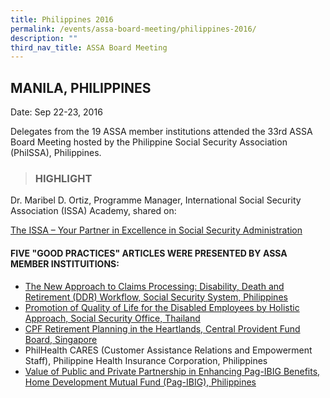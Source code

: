```yaml
---
title: Philippines 2016
permalink: /events/assa-board-meeting/philippines-2016/
description: ""
third_nav_title: ASSA Board Meeting
---
```

## MANILA, PHILIPPINES
Date: Sep 22-23, 2016

Delegates from the 19 ASSA member institutions attended the 33rd ASSA Board Meeting hosted by the Philippine Social Security Association (PhilSSA), Philippines.

> ### HIGHLIGHT


Dr. Maribel D. Ortiz, Programme Manager, International Social Security Association (ISSA) Academy, shared on:

[The ISSA – Your Partner in Excellence in Social Security Administration](/files/ASSA%20Board%20Meeting/Philippines%202016/The%20ISSA%20–%20Your%20Partner%20in%20Excellence%20in%20Social%20Security%20Administration.pdf)

#### FIVE "GOOD PRACTICES" ARTICLES WERE PRESENTED BY ASSA MEMBER INSTITUITIONS:

* [The New Approach to Claims Processing: Disability, Death and Retirement (DDR) Workflow, Social Security System, Philippines](/files/ASSA%20Board%20Meeting/Philippines%202016/The%20New%20Approach%20to%20Claims.pdf)
* [Promotion of Quality of Life for the Disabled Employees by Holistic Approach, Social Security Office, Thailand](/files/ASSA%20Board%20Meeting/Philippines%202016/Promotion%20of%20Quality%20of%20Life%20for%20the%20Disabled%20Employees%20by%20Holistic%20Approach.pdf)
* [CPF Retirement Planning in the Heartlands, Central Provident Fund Board, Singapore](/files/ASSA%20Board%20Meeting/Philippines%202016/CPF%20Retirement%20Planning%20in%20the%20Heartlands,%20Central%20Provident%20Fund%20Board,%20Singapore.pdf)
* PhilHealth CARES (Customer Assistance Relations and Empowerment Staff), Philippine Health Insurance Corporation, Philippines
* [Value of Public and Private Partnership in Enhancing Pag-IBIG Benefits, Home Development Mutual Fund (Pag-IBIG), Philippines](/files/ASSA%20Board%20Meeting/Philippines%202016/Value%20of%20Public%20and%20Private%20Partnership%20in%20Enhancing%20Pag-IBIG%20Benefits.pdf)